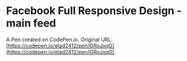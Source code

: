 # Facebook Full Responsive Design - main feed

A Pen created on CodePen.io. Original URL: [https://codepen.io/elad2412/pen/GRoJxqG](https://codepen.io/elad2412/pen/GRoJxqG).

